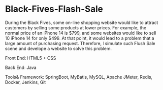 # Black-Fives-Flash-Sale

During the Black Fives, some on-line shopping website would like to attract customers by selling some products at lower prices.
For example, the normal price of an iPhone 14 is $799, and some websites would like to sell 10 iPhone 14 for only $499. At that
point, it would lead to a problem that a large amount of purchasing request. Therefore, I simulate such Flush Sale scene and
develope a website to solve this problem.

Front End: HTML5 + CSS

Back End: Java

Tools& Framework: SpringBoot, MyBatis, MySQL, Apache JMeter, Redis, Docker, Jenkins, Git
